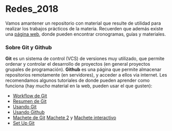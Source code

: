 # Redes_2018
Vamos amantener un repositorio con material que resulte de utilidad para realizar los trabajos prácticos de la materia. Recuerden que además existe una [página web](http://materias.df.uba.ar/redesa2018c2/), donde pueden encontrar cronogramas, guías y materiales.

### Sobre Git y Github
**Git** es un sistema de control (VCS) de versiones muy utilizado, que permite ordenar y controlar el desarrollo de proyectos (en general proyectos grupales de programación). **Github** es una página que permite almacenar repositorios remotamente (en servidores), y acceder a ellos via internet.
Les recomendamos algunos tutoriales de donde pueden aprender como funciona (hay *mucho* material en la web, pueden usar el que gusten):

* [Workflow de Git](https://guides.github.com/introduction/flow/)
* [Resumen de Git](http://rogerdudler.github.io/git-guide/index.es.html)
* [Usando Git](https://guides.github.com/introduction/git-handbook/)
* [Usando Github](https://guides.github.com/activities/hello-world/)
* [Machete de Git](https://services.github.com/on-demand/downloads/github-git-cheat-sheet.pdf) [Machete 2](https://gist.github.com/davfre/8313299) y [Machete interactivo](http://ndpsoftware.com/git-cheatsheet.html#loc=stash;)
* [Set Up Git](https://help.github.com/articles/set-up-git/)
